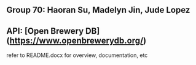 ## Group 70: Haoran Su, Madelyn Jin, Jude Lopez
## API: [Open Brewery DB] (https://www.openbrewerydb.org/)
refer to README.docx for overview, documentation, etc
